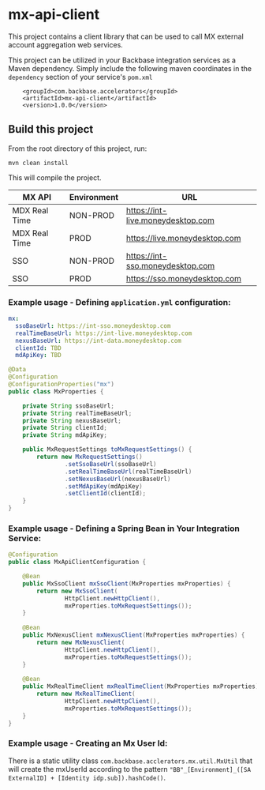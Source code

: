 # mx-api-client

This project contains a client library that can be used to call MX external account aggregation web services.

This project can be utilized in your Backbase integration services as a Maven dependency. Simply include the following
maven coordinates in the `dependency` section of your service's `pom.xml`

```aidl
    <groupId>com.backbase.accelerators</groupId>
    <artifactId>mx-api-client</artifactId>
    <version>1.0.0</version>
```

## Build this project

From the root directory of this project, run:

```mvn clean install```

This will compile the project.

| MX API        | Environment | URL                               |
|---------------|-------------|-----------------------------------|
| MDX Real Time | NON-PROD    | https://int-live.moneydesktop.com |
| MDX Real Time | PROD        | https://live.moneydesktop.com     |
| SSO           | NON-PROD    | https://int-sso.moneydesktop.com  |
| SSO           | PROD        | https://sso.moneydesktop.com      |

### Example usage - Defining `application.yml` configuration:

```yaml
mx:
  ssoBaseUrl: https://int-sso.moneydesktop.com
  realTimeBaseUrl: https://int-live.moneydesktop.com
  nexusBaseUrl: https://int-data.moneydesktop.com
  clientId: TBD
  mdApiKey: TBD
```

```java
@Data
@Configuration
@ConfigurationProperties("mx")
public class MxProperties {

    private String ssoBaseUrl;
    private String realTimeBaseUrl;
    private String nexusBaseUrl;
    private String clientId;
    private String mdApiKey;

    public MxRequestSettings toMxRequestSettings() {
        return new MxRequestSettings()
                .setSsoBaseUrl(ssoBaseUrl)
                .setRealTimeBaseUrl(realTimeBaseUrl)
                .setNexusBaseUrl(nexusBaseUrl)
                .setMdApiKey(mdApiKey)
                .setClientId(clientId);
    }
}
```

### Example usage - Defining a Spring Bean in Your Integration Service:

```java
@Configuration
public class MxApiClientConfiguration {

    @Bean
    public MxSsoClient mxSsoClient(MxProperties mxProperties) {
        return new MxSsoClient(
                HttpClient.newHttpClient(),
                mxProperties.toMxRequestSettings());
    }
    
    @Bean
    public MxNexusClient mxNexusClient(MxProperties mxProperties) {
        return new MxNexusClient(
                HttpClient.newHttpClient(),
                mxProperties.toMxRequestSettings());
    }
    
    @Bean
    public MxRealTimeClient mxRealTimeClient(MxProperties mxProperties) {
        return new MxRealTimeClient(
                HttpClient.newHttpClient(),
                mxProperties.toMxRequestSettings());
    }
}
```

### Example usage - Creating an Mx User Id:

There is a static utility class `com.backbase.acclerators.mx.util.MxUtil` that will create the mxUserId according to the 
pattern `"BB"_[Environment]_([SA ExternalID] + [Identity idp.sub]).hashCode()`.